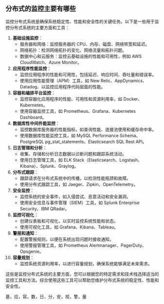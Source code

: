 ## 分布式的监控主要有哪些


监控分布式系统是确保系统稳定性、性能和安全性的关键任务。以下是一些用于监控分布式系统的主要方面和工具：

1. **基础设施监控**：
   - 服务器和网络：监控服务器的 CPU、内存、磁盘、网络带宽和延迟。
   - 网络拓扑：检测网络拓扑的变化、网络流量和拓扑问题。
   - 数据中心和云服务：监控云基础设施的性能和可用性，例如 AWS CloudWatch、Azure Monitor。
2. **应用程序性能监控**：
   - 监控应用程序的性能和可用性，包括延迟、响应时间、吞吐量和错误率。
   - 使用应用性能管理（APM）工具，如 New Relic、AppDynamics、Datadog、以监控应用程序代码层面的性能。
3. **容器和编排平台监控**：
   - 监控容器化应用程序的性能、可用性和资源利用率，如 Docker、Kubernetes。
   - 使用容器监控工具，如 Prometheus、Grafana、Kubernetes Dashboard。
4. **数据库性中间件能监控**：
   - 监控数据库服务器的性能指标，如查询性能、连接池使用和缓存命中率。
   - 使用数据库性能监控工具，如 MySQL Performance Schema、PostgreSQL pg_stat_statements、Elasticsearch SQL Rest API。
5. **日志管理和分析**：
   - 收集、存储和分析日志数据以诊断问题和跟踪系统活动。
   - 使用日志管理工具，如 ELK Stack（Elasticsearch、Logstash、Kibana）、Splunk、Graylog。
6. **分布式跟踪**：
   - 跟踪请求在分布式系统中的传播，以检测性能瓶颈和故障。
   - 使用分布式跟踪工具，如 Jaeger、Zipkin、OpenTelemetry。
7. **安全监控**：
   - 监控系统的安全事件，如入侵尝试、恶意活动和安全漏洞。
   - 使用安全信息与事件管理（SIEM）工具，如 Splunk Enterprise Security、IBM QRadar。
8. **监控可视化**：
   - 创建仪表板和可视化，以实时监控系统性能和状态。
   - 使用可视化工具，如 Grafana、Kibana、Tableau。
9. **警报和通知**：
   - 配置警报规则，以便在系统出现问题时接收通知。
   - 使用警报管理工具，如 Prometheus Alertmanager、PagerDuty、Opsgenie。
10. **容量规划**：
    - 监控系统资源利用率，以进行容量规划，确保系统能够满足未来需求。

这些是监控分布式系统的主要方面，您可以根据您的特定需求和技术栈选择适当的监控工具和方法。综合使用这些工具可以帮助您维护分布式系统的稳定性、性能和安全性。



基，应，容，数，日，分，安，视，警，量



